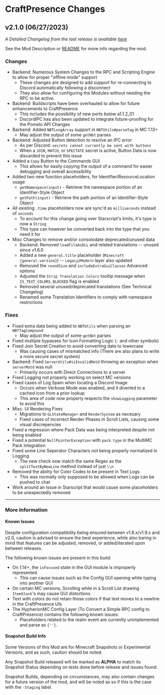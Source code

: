 # CraftPresence Changes

## v2.1.0 (06/27/2023)

_A Detailed Changelog from the last release is
available [here](https://gitlab.com/CDAGaming/CraftPresence/-/compare/release%2Fv2.0.7...release%2Fv2.1.0)_

See the Mod Description or [README](https://gitlab.com/CDAGaming/CraftPresence) for more info regarding the mod.

### Changes

* Backend: Numerous System Changes to the RPC and Scripting Engine to allow for proper "offline mode" support
    * These changes are designed to add support for re-connecting to Discord automatically following a disconnect
    * They also allow for configuring the Modules without needing the RPC to be active.
* Backend: Buildscripts have been overhauled to allow for future enhancements to CraftPresence
    * This includes the possibility of new ports *below* a1.1.2_01
    * DiscordIPC has also been updated to integrate future-proofing for the Pomelo API Changes
* Backend: Added `NBTLongArray` support in `NBTUtils#parseTag` in MC 1.13+
    * May adjust the output of some `getNbt` parses
* Backend: Adjusted Button detection to resolve an IPC error
    * As per Discord: `secrets cannot currently be sent with buttons`
    * When a `JOIN`, `MATCH`, or `SPECTATE` secret is active, Button Data is now discarded to prevent this issue
* Added a `Copy` Button to the Commands GUI
    * This allows for easily copying the output of a command for easier debugging and overall accessibility
* Added two new function placeholders, for Identifier/ResourceLocation usage
    * `getNamespace(input)` - Retrieve the namespace portion of an Identifier-Style Object
    * `getPath(input)` - Retrieve the path portion of an Identifier-Style Object
* All existing `.time` placeholders now are sync'd as `milliseconds` instead of `seconds`
    * To account for this change going over Starscript's limits, it's type is now a `String`
    * This type can however be converted back into the type that you need it for
* Misc Changes to remove and/or consolodate deprecated/unused data
    * Backend: Removed `loadFileAsDLL` and related translations -- unused since v1.6.0
    * Added a new `general.title` placeholder (`Minecraft {general.version}`) -- `Legacy2Modern` layer also updated
    * Removed the `roundSize` and `includeExtraGuiClasses` Advanced options
    * Adjusted the `Strip Translation Colors` tooltip message when `IS_TEXT_COLORS_BLOCKED` flag is enabled
    * Removed several unused/deprecated translations (See Technical Changelog)
    * Renamed some Translation Identifiers to comply with namespace restrictions

### Fixes

* Fixed extra data being added to `NBTUtils` when parsing an `NBTTagCompound`
    * May adjust the output of some `getNbt` parses
* Fixed multiple bypasses for Icon Formatting Logic (`:` and other symbols)
* Fixed Join Secret Creation to avoid converting data to lowercase
    * Was causing cases of mismatched info (There are also plans to write a more secure secret system)
* Backend: Fixed `ServerUtils#isInvalidMotd` throwing an exception when `serverMotd` was null
    * Primarily occurs with Direct Connections to a server
* Fixed Logging not properly working on select MC versions
* Fixed cases of Log Spam when locating a Discord Image
    * Occurs when Verbose Mode was enabled, and it diverted to a cached icon from a prior lookup
    * This area of code now properly respects the `showLogging` parameter to avoid this
* Misc. UI Rendering Fixes
    * Migrations to `GLStateManager` and `RenderSystem` as necesary
    * Fixed cases of incorrect Render Phases in Scroll Lists, causing some visual discrepencies
* Fixed a regression where Pack Data was being interpreted despite not being enabled
* Fixed a potential `NullPointerException` with `pack.type` in the MultiMC Pack Integration
* Fixed some Line Seperator Characters not being properly normalized in Logging
    * The new check now match the same Regex as the `splitTextByNewLine` method instead of just `\\n`
* Removed the ability for Color Codes to be present in Text Logs
    * This was normally only supposed to be allowed when Logs can be pushed to chat
* Work around an Issue in Starscript that would cause some placeholders to be unexpectedly removed

___

### More Information

#### Known Issues

Despite configuration compatibility being ensured between v1.8.x/v1.9.x and v2.0,
caution is advised to ensure the best experience, while also baring in mind that features can be adjusted, removed, or
added/iterated upon between releases.

The following known issues are present in this build:

* On 1.14+, the `isFocused` state in the GUI module is improperly represented
    * This can cause issues such as the Config GUI opening while typing into another GUI
* On certain MC versions, Scrolling while in a Scroll List drawing `ItemStack`'s may cause GUI distortions
* Text with colors do not retain those colors if that text moves to a newline in the CraftPresence UIs
* The HypherionMC Config Layer (To Convert a Simple RPC config to CraftPresence) contains the following known issues:
    * Placeholders related to the realm event are currently unimplemented and parse as `{''}`.

#### Snapshot Build Info

Some Versions of this Mod are for Minecraft Snapshots or Experimental Versions, and as such, caution should be noted.

Any Snapshot Build released will be marked as **ALPHA** to match its Snapshot Status depending on tests done before
release
and issues found.

Snapshot Builds, depending on circumstances, may also contain changes for a future version of the mod, and will be noted
as so if this is the case with the `-Staging` label.

